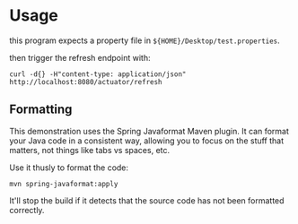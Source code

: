 # Usage 

this program expects a property file in `${HOME}/Desktop/test.properties`.

then trigger the refresh endpoint with: 

```shell
curl -d{} -H"content-type: application/json" http://localhost:8080/actuator/refresh
```

## Formatting 

This demonstration uses the Spring Javaformat Maven plugin. It can format your Java code in a consistent way, allowing you 
to focus on the stuff that matters, not things like tabs vs spaces, etc. 

Use it thusly to format the code: 

```shell 
mvn spring-javaformat:apply
```

It'll stop the build if it detects that the source code has not been formatted correctly.